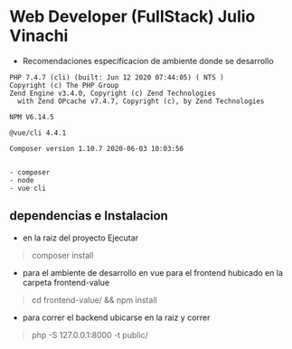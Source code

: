 # Web Developer (FullStack) Julio Vinachi

* Recomendaciones  especificacion de ambiente donde se desarrollo
```
PHP 7.4.7 (cli) (built: Jun 12 2020 07:44:05) ( NTS )
Copyright (c) The PHP Group
Zend Engine v3.4.0, Copyright (c) Zend Technologies
  with Zend OPcache v7.4.7, Copyright (c), by Zend Technologies

NPM V6.14.5

@vue/cli 4.4.1

Composer version 1.10.7 2020-06-03 10:03:56


- composer
- node
- vue cli

```

## dependencias e Instalacion
- en la raiz del proyecto Ejecutar

> composer install


- para el ambiente de desarrollo en vue para el frontend hubicado en la carpeta frontend-value

> cd frontend-value/ && npm install


- para correr el backend ubicarse en la raiz y correr

>php -S 127.0.0.1:8000 -t public/
